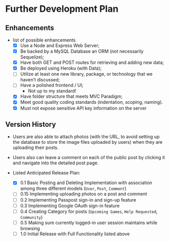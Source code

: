 # Further Development Plan

## Enhancements

* list of possible enhancements
    - [x] Use a Node and Express Web Server;
    - [x] Be backed by a MySQL Database an ORM (not necessarily Sequelize);
    - [x] Have both GET and POST routes for retrieving and adding new data;
    - [x] Be deployed using Heroku (with Data);
    - [ ] Utilize at least one new library, package, or technology that we haven’t discussed;
    - [ ] Have a polished frontend / UI;
        - Not up to my standard!
    - [x] Have folder structure that meets MVC Paradigm;
    - [x] Meet good quality coding standards (indentation, scoping, naming).
    - [x] Must not expose sensitive API key information on the server

## Version History

* Users are also able to attach photos (with the URL, to avoid setting up the database to store the image files uploaded by users) when they are uploading their posts. 
* Users also can leave a comment on each of the public post by clicking it and navigate into the detailed post page.


* Listed Anticipated Release Plan:
    - [x] 0.1 Basic Posting and Deleting Implementation with association among three different models (`User`, `Post`, `Comment`)
    - [ ] 0.15 Implementing uploading photos on a post and comment
    - [ ] 0.2 Implementing Passpost sign-in and sign-up feature
    - [ ] 0.3 Implementing Google OAuth sign-in feature
    - [ ] 0.4 Creating Category for posts (`Upcoming Games`, `Help Requested`, `Community`)
    - [ ] 0.5 Making sure currently logged-in user session maintains while browsing
    - [ ] 1.0 Initial Release with Full Functionality listed above
